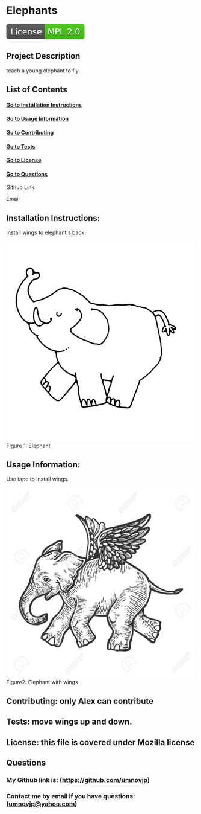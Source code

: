 
# Elephants  
<img src="./Images/License-MPL%202.0-brightgreen.svg">

## Project Description


teach a young elephant to fly 

## List of Contents
#### [Go to Installation Instructions](#installation-instructions)
#### [Go to Usage Information](#usage-information)
#### [Go to Contributing](#contributors)
#### [Go to Tests](#tests)
#### [Go to License](#license)
#### [Go to Questions](#questions) 
    
Github Link
    
Email

## Installation Instructions: 
Install wings to elephant's back.
  
![First image](/Images/image1.jpg) 
Figure 1: Elephant 

## Usage Information: 
Use tape to install wings.  
  
![Second image](/Images/image4.jpg) 
Figure2: Elephant with wings

## Contributing: only Alex can contribute

## Tests: move wings up and down.

## License: this file is covered under Mozilla license

## Questions
### My Github link is: (https://github.com/umnovjp)
### Contact me by email if you have questions: (umnovjp@yahoo.com)
    